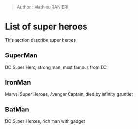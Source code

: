 > Author : Mathieu RANIERI

# List of super heroes

This section describe super heroes

## SuperMan

DC Super Hero, strong man, most famous from DC

## IronMan

Marvel Super Heroes, Avenger Captain, died by infinity gauntlet

## BatMan

DC Super Heroes, rich man with gadget


